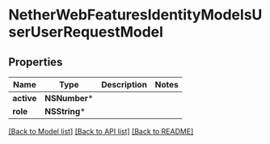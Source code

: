 # NetherWebFeaturesIdentityModelsUserUserRequestModel

## Properties
Name | Type | Description | Notes
------------ | ------------- | ------------- | -------------
**active** | **NSNumber*** |  | 
**role** | **NSString*** |  | 

[[Back to Model list]](../README.md#documentation-for-models) [[Back to API list]](../README.md#documentation-for-api-endpoints) [[Back to README]](../README.md)


